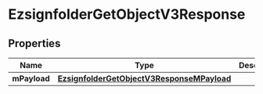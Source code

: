 
# EzsignfolderGetObjectV3Response

## Properties
| Name | Type | Description | Notes |
| ------------ | ------------- | ------------- | ------------- |
| **mPayload** | [**EzsignfolderGetObjectV3ResponseMPayload**](EzsignfolderGetObjectV3ResponseMPayload.md) |  |  |



